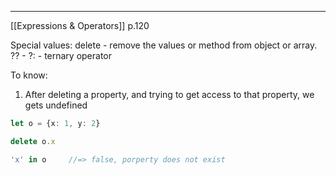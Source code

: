***
[[Expressions & Operators]]
p.120

Special values:
delete - remove the values or method from object or array.
?? - 
?:  - ternary operator 

To know:
1. After deleting a property, and trying to get access to that property, we gets undefined
```ts
let o = {x: 1, y: 2} 

delete o.x

'x' in o     //=> false, porperty does not exist 
```